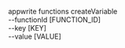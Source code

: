 appwrite functions createVariable \
        --functionId [FUNCTION_ID] \
        --key [KEY] \
        --value [VALUE]
